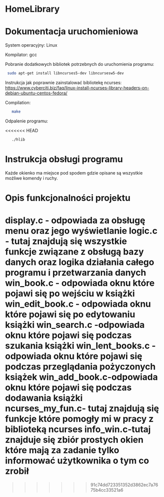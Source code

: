 # HomeLibrary

# Dokumentacja uruchomieniowa
System operacyjny: Linux

Kompilator: gcc

Pobranie dodatkowych bibliotek potrzebnych do uruchomienia programu:

```bash
 sudo apt-get install libncurses5-dev libncursesw5-dev
```
Instrukcja jak poprawnie zainstalować bibliotekę ncurses:
 https://www.cyberciti.biz/faq/linux-install-ncurses-library-headers-on-debian-ubuntu-centos-fedora/

Compilation:

 ```bash
    make
```
Odpalenie programu:

<<<<<<< HEAD
 ```bash
    ./hlib
```
 # Instrukcja obsługi programu
 Każde okienko ma  miejsce pod spodem gdzie opisane są wszystkie możliwe komendy i ruchy.

 # Opis funkcjonalności projektu

display.c - odpowiada za obsługę menu oraz jego wyświetlanie
logic.c - tutaj znajdują się wszystkie funkcje związane z obsługą bazy danych 
oraz logika działania całego programu i przetwarzania danych
win_book.c - odpowiada oknu które pojawi się po wejściu w książki
win_edit_book.c - odpowiada oknu które pojawi się po edytowaniu książki
win_search.c -odpowiada oknu które pojawi się podczas szukania książki
win_lent_books.c -odpowiada oknu które pojawi się podczas przeglądania pożyczonych książek
win_add_book.c-odpowiada oknu które pojawi się podczas dodawania książki
ncurses_my_fun.c- tutaj znajdują się funkcje które pomogły mi w pracy z biblioteką ncurses
info_win.c-tutaj znajduje się zbiór prostych okien które mają za zadanie tylko informować użytkownika o tym co zrobił 
=======
 
>>>>>>> 91c74dd723351352d3862ec7a7675b4cc33521a6
